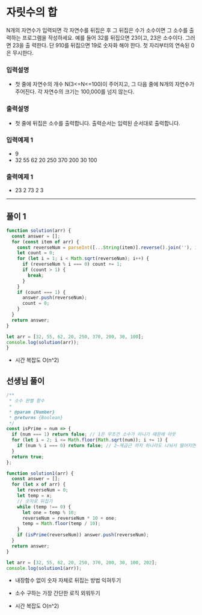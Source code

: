 # 자릿수의 합

N개의 자연수가 입력되면 각 자연수를 뒤집은 후 그 뒤집은 수가 소수이면 그 소수를 출력하는 프로그램을 작성하세요. 예를 들어 32를 뒤집으면 23이고, 23은 소수이다. 그러면 23을 출 력한다. 단 910를 뒤집으면 19로 숫자화 해야 한다. 첫 자리부터의 연속된 0은 무시한다.

### 입력설명

- 첫 줄에 자연수의 개수 N(3<=N<=100)이 주어지고, 그 다음 줄에 N개의 자연수가 주어진다. 각 자연수의 크기는 100,000를 넘지 않는다.

### 출력설명

- 첫 줄에 뒤집은 소수를 출력합니다. 출력순서는 입력된 순서대로 출력합니다.

### 입력예제 1

- 9
- 32 55 62 20 250 370 200 30 100

### 출력예제 1

- 23 2 73 2 3

---

## 풀이 1

```js
function solution(arr) {
  const answer = [];
  for (const item of arr) {
    const reverseNum = parseInt([...String(item)].reverse().join(''), 10);
    let count = 0;
    for (let i = 1; i < Math.sqrt(reverseNum); i++) {
      if (reverseNum % i === 0) count += 1;
      if (count > 1) {
        break;
      }
    }
    if (count === 1) {
      answer.push(reverseNum);
      count = 0;
    }
  }
  return answer;
}

let arr = [32, 55, 62, 20, 250, 370, 200, 30, 100];
console.log(solution(arr));
}
```

- 시간 복잡도 O(n^2)

## 선생님 풀이

```js
/**
 * 소수 판별 함수
 *
 * @param {Number}
 * @returns {Boolean}
 */
const isPrime = num => {
  if (num === 1) return false; // 1은 무조건 소수가 아니기 때문에 아웃
  for (let i = 2; i <= Math.floor(Math.sqrt(num)); i += 1) {
    if (num % i === 0) return false; // 2~제곱근 까지 하나라도 나눠서 떨어지면, 소수가 아니다.
  }
  return true;
};

function solution1(arr) {
  const answer = [];
  for (let x of arr) {
    let reverseNum = 0;
    let temp = x;
    // 숫자로 뒤집기
    while (temp !== 0) {
      let one = temp % 10;
      reverseNum = reverseNum * 10 + one;
      temp = Math.floor(temp / 10);
    }
    if (isPrime(reverseNum)) answer.push(reverseNum);
  }
  return answer;
}

let arr = [32, 55, 62, 20, 250, 370, 200, 30, 100, 202];
console.log(solution1(arr));
```

- 내장함수 없이 숫자 자체로 뒤집는 방법 익혀두기
- 소수 구하는 가장 간단한 로직 외워두기

- 시간 복잡도 O(n^2)
